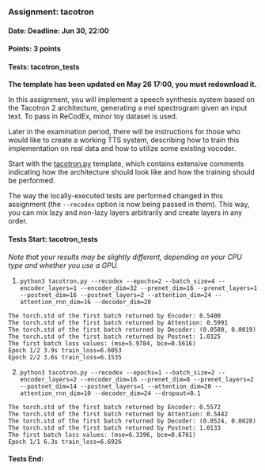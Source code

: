 ### Assignment: tacotron
#### Date: Deadline: Jun 30, 22:00
#### Points: 3 points
#### Tests: tacotron_tests

**The template has been updated on May 26 17:00, you must redownload it.**

In this assignment, you will implement a speech synthesis system based on the
Tacotron 2 architecture, generating a mel spectrogram given an input text. To
pass in ReCodEx, minor toy dataset is used.

Later in the examination period, there will be instructions for those who would
like to create a working TTS system, describing how to train this implementation
on real data and how to utilize some existing vocoder.

Start with the [tacotron.py](https://github.com/ufal/npfl138/tree/master/labs/14/tacotron.py)
template, which contains extensive comments indicating how the architecture
should look like and how the training should be performed.

The way the locally-executed tests are performed changed in this assignment
(the `--recodex` option is now being passed in them). This way, you can mix
lazy and non-lazy layers arbitrarily and create layers in any order.
#### Tests Start: tacotron_tests
_Note that your results may be slightly different, depending on your CPU type and whether you use a GPU._

1. `python3 tacotron.py --recodex --epochs=2 --batch_size=4 --encoder_layers=1 --encoder_dim=32 --prenet_dim=16 --prenet_layers=1 --postnet_dim=16 --postnet_layers=2 --attention_dim=24 --attention_rnn_dim=16 --decoder_dim=20`
```
The torch.std of the first batch returned by Encoder: 0.5400
The torch.std of the first batch returned by Attention: 0.5991
The torch.std of the first batch returned by Decoder: (0.0580, 0.0019)
The torch.std of the first batch returned by Postnet: 1.0325
The first batch loss values: (mse=5.9784, bce=0.5616)
Epoch 1/2 3.9s train_loss=6.6053
Epoch 2/2 3.6s train_loss=6.1535
```

2. `python3 tacotron.py --recodex --epochs=1 --batch_size=2 --encoder_layers=2 --encoder_dim=16 --prenet_dim=8 --prenet_layers=2 --postnet_dim=14 --postnet_layers=1 --attention_dim=20 --attention_rnn_dim=10 --decoder_dim=24 --dropout=0.1`
```
The torch.std of the first batch returned by Encoder: 0.5572
The torch.std of the first batch returned by Attention: 0.5442
The torch.std of the first batch returned by Decoder: (0.0524, 0.0028)
The torch.std of the first batch returned by Postnet: 1.0133
The first batch loss values: (mse=6.3396, bce=0.6761)
Epoch 1/1 6.3s train_loss=6.6926
```
#### Tests End:
